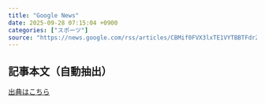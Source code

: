 ```yaml
---
title: "Google News"
date: 2025-09-28 07:15:04 +0900
categories: ["スポーツ"]
source: "https://news.google.com/rss/articles/CBMif0FVX3lxTE1VYTBBTFdrZHhHcG13MWFXeUJJUFVwN19LQnI4T1NOajlMRzNfbzhhMnNidXZvYnBCUVZnRzVIQWlCc2REOHVBNUpuU0dtZVB3RURvRXgzVC14SlkwdnhGUHN4YnMySk4xSDRDZkhMUk9fLWlCR3FURmxXcjRHUkE?oc=5"
---
```


## 記事本文（自動抽出）
<body class="y0K44d EA71Tc" id="readabilityBody"></body>

[出典はこちら](https://news.google.com/rss/articles/CBMif0FVX3lxTE1VYTBBTFdrZHhHcG13MWFXeUJJUFVwN19LQnI4T1NOajlMRzNfbzhhMnNidXZvYnBCUVZnRzVIQWlCc2REOHVBNUpuU0dtZVB3RURvRXgzVC14SlkwdnhGUHN4YnMySk4xSDRDZkhMUk9fLWlCR3FURmxXcjRHUkE?oc=5)

